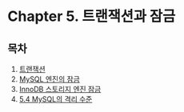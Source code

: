 # Chapter 5. 트랜잭션과 잠금

## 목차

1. [트랜잭션](5.1%20%ED%8A%B8%EB%9E%9C%EC%9E%AD%EC%85%98.md)
2. [MySQL 엔진의 잠금](5.2%20MySQL%20%EC%97%94%EC%A7%84%EC%9D%98%20%EC%9E%A0%EA%B8%88.md)
3. [InnoDB 스토리지 엔진 잠금](5.3%20InnoDB%20%EC%8A%A4%ED%86%A0%EB%A6%AC%EC%A7%80%20%EC%97%94%EC%A7%84%20%EC%9E%A0%EA%B8%88.md)
4. [5.4 MySQL의 격리 수준](5.4%20MySQL의%20격리%20수준.md)
